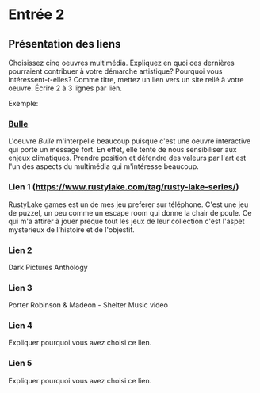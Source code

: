 # Entrée 2
## Présentation des liens
Choisissez cinq oeuvres multimédia. Expliquez en quoi ces dernières pourraient contribuer à votre démarche artistique? Pourquoi vous intéressent-t-elles? Comme titre, mettez un lien vers un site relié à votre oeuvre. Écrire 2 à 3 lignes par lien.

Exemple: 
### [Bulle](https://www.onf.ca/interactif/bulle/) 
L'oeuvre *Bulle* m'interpelle beaucoup puisque c'est une oeuvre interactive qui porte un message fort. En effet, elle tente de nous sensibiliser aux enjeux climatiques. Prendre position et défendre des valeurs par l'art est l'un des aspects du multimédia qui m'intéresse beaucoup. 

### Lien 1 (https://www.rustylake.com/tag/rusty-lake-series/)
RustyLake games est un de mes jeu preferer sur téléphone. C'est une jeu de puzzel, un peu comme un escape room qui donne la chair de poule. Ce qui m'a attirer à jouer preque tout les jeux de leur collection c'est l'aspet mysterieux de l'histoire et de l'objestif. 

### Lien 2 
Dark Pictures Anthology

### Lien 3 
Porter Robinson & Madeon - Shelter Music video 

### Lien 4 
Expliquer pourquoi vous avez choisi ce lien. 

### Lien 5 
Expliquer pourquoi vous avez choisi ce lien. 

